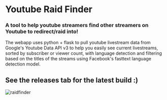 # Youtube Raid Finder

### A tool to help youtube streamers find other streamers on Youtube to redirect/raid into!

The webapp uses python + flask to pull youtube livestream data from Google's Youtube Data API v3 
to help you easily see current livestreams, sorted by subscriber or viewer count, with language detection and filtering based on the titles of the streams using Facebook's fasttext language detection model. 

## See the releases tab for the latest build :)


![raidfinder](https://github.com/user-attachments/assets/cb9e0c01-d552-43cb-afe2-1083271eaeac)
